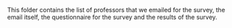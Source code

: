 This folder contains the list of professors that we emailed for the survey, the email itself, the questionnaire for the survey and the results of the survey.
